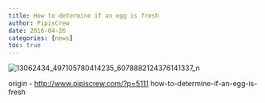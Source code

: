 ```yaml
---
title: How to determine if an egg is fresh
author: PipisCrew
date: 2016-04-26
categories: [news]
toc: true
---
```


![13062434_497105780414235_6078882124376141337_n](https://www.pipiscrew.com/wp-content/uploads/2016/04/13062434_497105780414235_6078882124376141337_n.jpg)

origin - http://www.pipiscrew.com/?p=5111 how-to-determine-if-an-egg-is-fresh